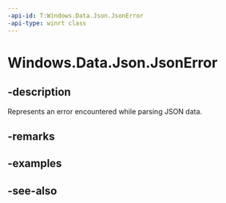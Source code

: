 ```yaml
---
-api-id: T:Windows.Data.Json.JsonError
-api-type: winrt class
---
```


<!-- Class syntax.
public class JsonError 
-->

# Windows.Data.Json.JsonError

## -description
Represents an error encountered while parsing JSON data.

## -remarks

## -examples

## -see-also